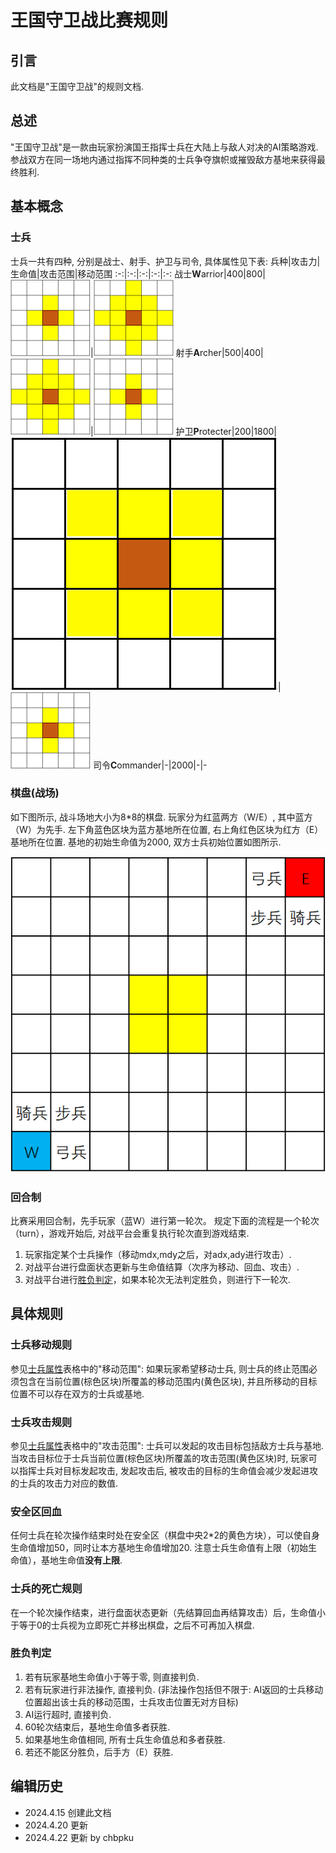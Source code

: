 # 王国守卫战比赛规则

## 引言

此文档是"王国守卫战"的规则文档.

## 总述

"王国守卫战"是一款由玩家扮演国王指挥士兵在大陆上与敌人对决的AI策略游戏.
参战双方在同一场地内通过指挥不同种类的士兵争夺旗帜或摧毁敌方基地来获得最终胜利.

## 基本概念

### 士兵

士兵一共有四种, 分别是战士、射手、护卫与司令, 具体属性见下表:
兵种|攻击力|生命值|攻击范围|移动范围
:-:|:-:|:-:|:-:|:-:
战士**W**arrior|400|800|![Range1](./pictures/Range1.png)|![Range2](./pictures/Range2.png)
射手**A**rcher|500|400|![Range2](./pictures/Range2.png)|![Range1](./pictures/Range1.png)
护卫**P**rotecter|200|1800|![Range1a](./pictures/Range1a.png)|![Range1](./pictures/Range1.png)
司令**C**ommander|-|2000|-|-

### 棋盘(战场)

如下图所示, 战斗场地大小为8\*8的棋盘. 玩家分为红蓝两方（W/E）, 其中蓝方（W）为先手. 左下角蓝色区块为蓝方基地所在位置, 右上角红色区块为红方（E）基地所在位置. 基地的初始生命值为2000, 双方士兵初始位置如图所示.

![Board](./pictures/Board.png)

### 回合制

比赛采用回合制，先手玩家（蓝W）进行第一轮次。
规定下面的流程是一个轮次（turn），游戏开始后, 对战平台会重复执行轮次直到游戏结束.  

   1. 玩家指定某个士兵操作（移动mdx,mdy之后，对adx,ady进行攻击）.
   2. 对战平台进行盘面状态更新与生命值结算（次序为移动、回血、攻击）.
   3. 对战平台进行[胜负判定](#胜负判定)，如果本轮次无法判定胜负，则进行下一轮次.

## 具体规则

### 士兵移动规则

参见[士兵属性](#士兵)表格中的"移动范围": 如果玩家希望移动士兵, 则士兵的终止范围必须包含在当前位置(棕色区块)所覆盖的移动范围内(黄色区块), 并且所移动的目标位置不可以存在双方的士兵或基地.

### 士兵攻击规则

参见[士兵属性](#士兵)表格中的"攻击范围": 士兵可以发起的攻击目标包括敌方士兵与基地. 当攻击目标位于士兵当前位置(棕色区块)所覆盖的攻击范围(黄色区块)时, 玩家可以指挥士兵对目标发起攻击, 发起攻击后, 被攻击的目标的生命值会减少发起进攻的士兵的攻击力对应的数值.

### 安全区回血

任何士兵在轮次操作结束时处在安全区（棋盘中央2\*2的黄色方块），可以使自身生命值增加50，同时让本方基地生命值增加20. 注意士兵生命值有上限（初始生命值），基地生命值**没有上限**.

### 士兵的死亡规则

在一个轮次操作结束，进行盘面状态更新（先结算回血再结算攻击）后，生命值小于等于0的士兵视为立即死亡并移出棋盘，之后不可再加入棋盘.

### 胜负判定

   1. 若有玩家基地生命值小于等于零, 则直接判负.
   2. 若有玩家进行非法操作, 直接判负. (非法操作包括但不限于: AI返回的士兵移动位置超出该士兵的移动范围，士兵攻击位置无对方目标)
   3. AI运行超时, 直接判负.
   4. 60轮次结束后，基地生命值多者获胜.
   5. 如果基地生命值相同, 所有士兵生命值总和多者获胜.
   6. 若还不能区分胜负，后手方（E）获胜.

## 编辑历史

- 2024.4.15 创建此文档
- 2024.4.20 更新
- 2024.4.22 更新 by chbpku
